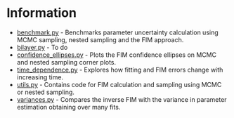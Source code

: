 # Information
* [benchmark.py](/information/benchmark.py) - Benchmarks parameter uncertainty calculation using MCMC sampling, nested sampling and the FIM approach.
* [bilayer.py](/information/bilayer.py) - To do
* [confidence_ellipses.py](/information/confidence_ellipses.py) - Plots the FIM confidence ellipses on MCMC and nested sampling corner plots.
* [time_dependence.py](/information/time_dependence.py) - Explores how fitting and FIM errors change with increasing time.
* [utils.py](/information/time_dependence.py) - Contains code for FIM calculation and sampling using MCMC or nested sampling.
* [variances.py](/information/variances.py) - Compares the inverse FIM with the variance in parameter estimation obtaining over many fits.
